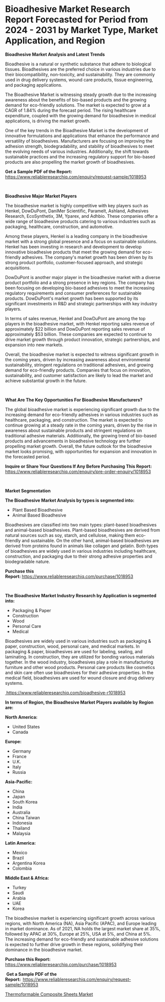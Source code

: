 <p><h1>Bioadhesive Market Research Report Forecasted for Period from 2024 -  2031 by Market Type, Market Application, and Region</h1></p><p><strong>Bioadhesive Market Analysis and Latest Trends</strong></p>
<p><p>Bioadhesive is a natural or synthetic substance that adhere to biological tissues. Bioadhesives are the preferred choice in various industries due to their biocompatibility, non-toxicity, and sustainability. They are commonly used in drug delivery systems, wound care products, tissue engineering, and packaging applications.</p><p>The Bioadhesive Market is witnessing steady growth due to the increasing awareness about the benefits of bio-based products and the growing demand for eco-friendly solutions. The market is expected to grow at a CAGR of 1.84% during the forecast period. The rising healthcare expenditure, coupled with the growing demand for bioadhesive in medical applications, is driving the market growth.</p><p>One of the key trends in the Bioadhesive Market is the development of innovative formulations and applications that enhance the performance and versatility of bioadhesives. Manufacturers are focusing on improving the adhesion strength, biodegradability, and stability of bioadhesives to meet the evolving needs of various industries. Additionally, the shift towards sustainable practices and the increasing regulatory support for bio-based products are also propelling the market growth of bioadhesives.</p></p>
<p><strong>Get a Sample PDF of the Report:&nbsp;</strong> <a href="https://www.reliableresearchiq.com/enquiry/request-sample/1018953">https://www.reliableresearchiq.com/enquiry/request-sample/1018953</a></p>
<p>&nbsp;</p>
<p><strong>Bioadhesive Major Market Players</strong></p>
<p><p>The bioadhesive market is highly competitive with key players such as Henkel, DowDuPont, DaniMer Scientific, Paramelt, Ashland, Adhesives Research, EcoSynthetix, 3M, Yparex, and Adhbio. These companies offer a wide range of bioadhesive products catering to various industries such as packaging, healthcare, construction, and automotive.</p><p>Among these players, Henkel is a leading company in the bioadhesive market with a strong global presence and a focus on sustainable solutions. Henkel has been investing in research and development to develop innovative bioadhesive products that meet the growing demand for eco-friendly adhesives. The company's market growth has been driven by its strong product portfolio, customer-focused approach, and strategic acquisitions.</p><p>DowDuPont is another major player in the bioadhesive market with a diverse product portfolio and a strong presence in key regions. The company has been focusing on developing bio-based adhesives to meet the increasing regulatory requirements and consumer preferences for sustainable products. DowDuPont's market growth has been supported by its significant investments in R&D and strategic partnerships with key industry players.</p><p>In terms of sales revenue, Henkel and DowDuPont are among the top players in the bioadhesive market, with Henkel reporting sales revenue of approximately $22 billion and DowDuPont reporting sales revenue of approximately $53 billion. These companies are expected to continue to drive market growth through product innovation, strategic partnerships, and expansion into new markets.</p><p>Overall, the bioadhesive market is expected to witness significant growth in the coming years, driven by increasing awareness about environmental sustainability, stringent regulations on traditional adhesives, and growing demand for eco-friendly products. Companies that focus on innovation, sustainability, and customer satisfaction are likely to lead the market and achieve substantial growth in the future.</p></p>
<p>&nbsp;</p>
<p><strong>What Are The Key Opportunities For Bioadhesive Manufacturers?</strong></p>
<p><p>The global bioadhesive market is experiencing significant growth due to the increasing demand for eco-friendly adhesives in various industries such as healthcare, packaging, and construction. The market is expected to continue growing at a steady rate in the coming years, driven by the rise in awareness about sustainable products and stringent regulations on traditional adhesive materials. Additionally, the growing trend of bio-based products and advancements in bioadhesive technology are further propelling market growth. Overall, the future outlook for the bioadhesive market looks promising, with opportunities for expansion and innovation in the forecasted period.</p></p>
<p><strong>Inquire or Share Your Questions If Any Before Purchasing This Report:</strong> <a href="https://www.reliableresearchiq.com/enquiry/pre-order-enquiry/1018953">https://www.reliableresearchiq.com/enquiry/pre-order-enquiry/1018953</a></p>
<p>&nbsp;</p>
<p><strong>Market Segmentation</strong></p>
<p><strong>The Bioadhesive Market Analysis by types is segmented into:</strong></p>
<p><ul><li>Plant Based Bioadhesive</li><li>Animal Based Bioadhesive</li></ul></p>
<p><p>Bioadhesives are classified into two main types: plant-based bioadhesives and animal-based bioadhesives. Plant-based bioadhesives are derived from natural sources such as soy, starch, and cellulose, making them eco-friendly and sustainable. On the other hand, animal-based bioadhesives are derived from proteins found in animals like collagen and gelatin. Both types of bioadhesives are widely used in various industries including healthcare, construction, and packaging due to their strong adhesive properties and biodegradable nature.</p></p>
<p><strong>Purchase this Report:&nbsp;</strong><a href="https://www.reliableresearchiq.com/purchase/1018953">https://www.reliableresearchiq.com/purchase/1018953</a></p>
<p>&nbsp;</p>
<p><strong>The Bioadhesive Market Industry Research by Application is segmented into:</strong></p>
<p><ul><li>Packaging & Paper</li><li>Construction</li><li>Wood</li><li>Personal Care</li><li>Medical</li></ul></p>
<p><p>Bioadhesives are widely used in various industries such as packaging & paper, construction, wood, personal care, and medical markets. In packaging & paper, bioadhesives are used for labeling, sealing, and laminating. In construction, they are utilized for bonding various materials together. In the wood industry, bioadhesives play a role in manufacturing furniture and other wood products. Personal care products like cosmetics and skin care often use bioadhesives for their adhesive properties. In the medical field, bioadhesives are used for wound closure and drug delivery systems.</p></p>
<p><a href="https://www.reliableresearchiq.com/bioadhesive-r1018953">&nbsp;https://www.reliableresearchiq.com/bioadhesive-r1018953</a></p>
<p><strong>In terms of Region, the Bioadhesive Market Players available by Region are:</strong></p>
<p>
    <p> <strong> North America: </strong>
        <ul>
            <li>United States</li>
            <li>Canada</li>
        </ul>
        </p> 
    <p> <strong> Europe: </strong>
        <ul>
            <li>Germany</li>
            <li>France</li>
            <li>U.K.</li>
            <li>Italy</li>
            <li>Russia</li>
        </ul>
        </p> 
    <p> <strong> Asia-Pacific: </strong>
        <ul>
            <li>China</li>
            <li>Japan</li>
            <li>South Korea</li>
            <li>India</li>
            <li>Australia</li>
            <li>China Taiwan</li>
            <li>Indonesia</li>
            <li>Thailand</li>
            <li>Malaysia</li>
        </ul>
        </p> 
    <p> <strong> Latin America: </strong>
        <ul>
            <li>Mexico</li>
            <li>Brazil</li>
            <li>Argentina Korea</li>
            <li>Colombia</li>
        </ul>
        </p> 
    <p> <strong> Middle East & Africa: </strong>
        <ul>
            <li>Turkey</li>
            <li>Saudi</li>
            <li>Arabia</li>
            <li>UAE</li>
            <li>Korea</li>
        </ul>
    </p>
    </p>
<p><p>The bioadhesive market is experiencing significant growth across various regions, with North America (NA), Asia Pacific (APAC), and Europe leading in market dominance. As of 2021, NA holds the largest market share at 35%, followed by APAC at 30%, Europe at 25%, USA at 5%, and China at 5%. The increasing demand for eco-friendly and sustainable adhesive solutions is expected to further drive growth in these regions, solidifying their dominance in the bioadhesive market.</p></p>
<p><strong>Purchase this Report: </strong><a href="https://www.reliableresearchiq.com/purchase/1018953">https://www.reliableresearchiq.com/purchase/1018953</a></p>
<p>&nbsp;<strong>Get a Sample PDF of the Report:&nbsp;&nbsp;</strong><a href="https://www.reliableresearchiq.com/enquiry/request-sample/1018953">https://www.reliableresearchiq.com/enquiry/request-sample/1018953</a></p>
<p><strong></strong></p>
<p><p><a href="https://github.com/dancokkoe288/Market-Research-Report-List-1/blob/main/thermoformable-composite-sheets-market.md">Thermoformable Composite Sheets Market</a></p></p>